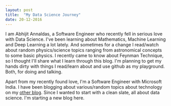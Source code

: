 ```yaml
---
layout: post
title:  "My Data Science Journey"
date: 20-12-2016
---
```


I am Abhijit Annaldas, a Software Engineer who recently fell in serious love with Data Science. I've been learning about Mathematics, Machine Learning and Deep Learning a lot lately. And sometimes for a change I read/watch about random physics/science topics ranging from astronomical concepts to some basic physics. I recently came to know about Feynman Technique, so I thought I'll share what I learn through this blog. I'm planning to get my hands dirty with things I read/learn about and use github as my playground. Both, for doing and talking.

Apart from my recently found love, I'm a Software Engineer with Microsoft India. I have been blogging about various/random topics about technology on my <a target="_blank" href="http://abhijitannaldas.com/">other blog</a>. Since I wanted to start with a clean slate, all about data science. I'm starting a new blog here.